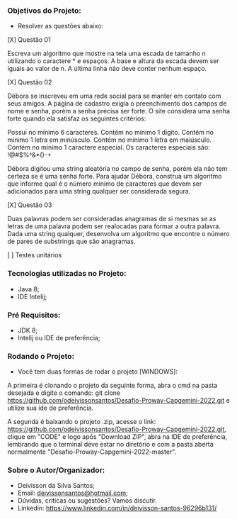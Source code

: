 ### Objetivos do Projeto:

- Resolver as questões abaixo:

[X] Questão 01

Escreva um algoritmo que mostre na tela uma escada de tamanho n utilizando o caractere * e espaços. A base e altura da escada devem ser iguais ao valor de n. A última linha não deve conter nenhum espaço.

[X] Questão 02

Débora se inscreveu em uma rede social para se manter em contato com seus amigos. A página de cadastro exigia o preenchimento dos campos de nome e senha, porém a senha precisa ser forte. O site considera uma senha forte quando ela satisfaz os seguintes critérios:

Possui no mínimo 6 caracteres.
Contém no mínimo 1 digito.
Contém no mínimo 1 letra em minúsculo.
Contém no mínimo 1 letra em maiúsculo.
Contém no mínimo 1 caractere especial. Os caracteres especiais são: !@#$%^&*()-+

Débora digitou uma string aleatória no campo de senha, porém ela não tem certeza se é uma senha forte. Para ajudar Débora, construa um algoritmo que informe qual é o número mínimo de caracteres que devem ser adicionados para uma string qualquer ser considerada segura.

[X] Questão 03

Duas palavras podem ser consideradas anagramas de si mesmas se as letras de uma palavra podem ser realocadas para formar a outra palavra. Dada uma string qualquer, desenvolva um algoritmo que encontre o número de pares de substrings que são anagramas.

[ ] Testes unitários


### Tecnologias utilizadas no Projeto:
- Java 8;
- IDE Intelij;

### Pré Requisitos:
- JDK 8;
- Intelij ou IDE de preferência;

### Rodando o Projeto: 
- Você tem duas formas de rodar o projeto [WINDOWS]: 

A primeira é clonando o projeto da seguinte forma, abra o cmd na pasta desejada e digite o comando: git clone https://github.com/odeivissonsantos/Desafio-Proway-Capgemini-2022.git e utilize sua ide de preferência.

A segunda é baixando o projeto .zip, acesse o link: https://github.com/odeivissonsantos/Desafio-Proway-Capgemini-2022.git, clique em "CODE" e logo após "Download ZIP", abra na IDE de preferência, lembrando que o terminal deve estar no diretório e com a pasta aberta normalmente "Desafio-Proway-Capgemini-2022-master".

### Sobre o Autor/Organizador:
- Deivisson da Silva Santos;
- Email: deivissonsantos@hotmail.com;
- Dúvidas, criticas ou sugestões? Vamos discutir.
- Linkedin: https://www.linkedin.com/in/deivisson-santos-96296b131/
